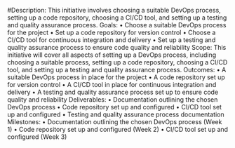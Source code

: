#Description: This initiative involves choosing a suitable DevOps process, setting up a code repository, choosing a CI/CD tool, and setting up a testing and quality assurance process.
Goals:
•	Choose a suitable DevOps process for the project
•	Set up a code repository for version control
•	Choose a CI/CD tool for continuous integration and delivery
•	Set up a testing and quality assurance process to ensure code quality and reliability
Scope: This initiative will cover all aspects of setting up a DevOps process, including choosing a suitable process, setting up a code repository, choosing a CI/CD tool, and setting up a testing and quality assurance process.
Outcomes:
•	A suitable DevOps process in place for the project
•	A code repository set up for version control
•	A CI/CD tool in place for continuous integration and delivery
•	A testing and quality assurance process set up to ensure code quality and reliability
Deliverables:
•	Documentation outlining the chosen DevOps process
•	Code repository set up and configured
•	CI/CD tool set up and configured
•	Testing and quality assurance process documentation
Milestones:
•	Documentation outlining the chosen DevOps process (Week 1)
•	Code repository set up and configured (Week 2)
•	CI/CD tool set up and configured (Week 3)
